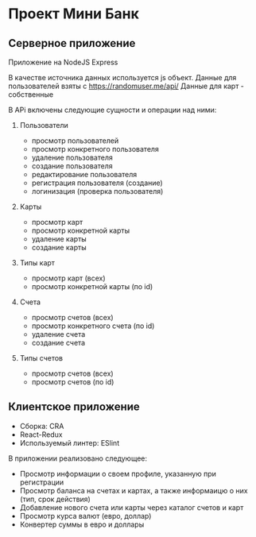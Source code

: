 # Проект Мини Банк

## Серверное приложение
Приложение на NodeJS Express

В качестве источника данных используется js объект. Данные для пользователей взяты с https://randomuser.me/api/
Данные для карт - собственные

В APi включены следующие сущности и операции над ними: 
1. Пользователи
   - просмотр пользователей
   - просмотр конкретного пользователя
   - удаление пользователя
   - создание пользователя
   - редактирование пользователя
   - регистрация пользователя (создание)
   - логинизация (проверка пользователя)

2. Карты
   - просмотр карт
   - просмотр конкретной карты
   - удаление карты
   - создание карты

3. Типы карт
   - просмотр карт (всех)
   - просмотр конкретной карты (по id)

4. Счета
   - просмотр счетов (всех)
   - просмотр конкретного счета (по id)
   - удаление счета
   - создание счета

5. Типы счетов
    - просмотр счетов (всех)
    - просмотр счетов (по id)

## Клиентское приложение
- Сборка: CRA
- React-Redux
- Используемый линтер: ESlint

В приложении реализовано следующее:
- Просмотр информации о своем профиле, указанную при регистрации
- Просмотр баланса на счетах и картах, а также информаицю о них (тип, срок действия)
- Добавление нового счета или карты через каталог счетов и карт
- Просмотр курса валют (евро, доллар)
- Конвертер суммы в евро и доллары